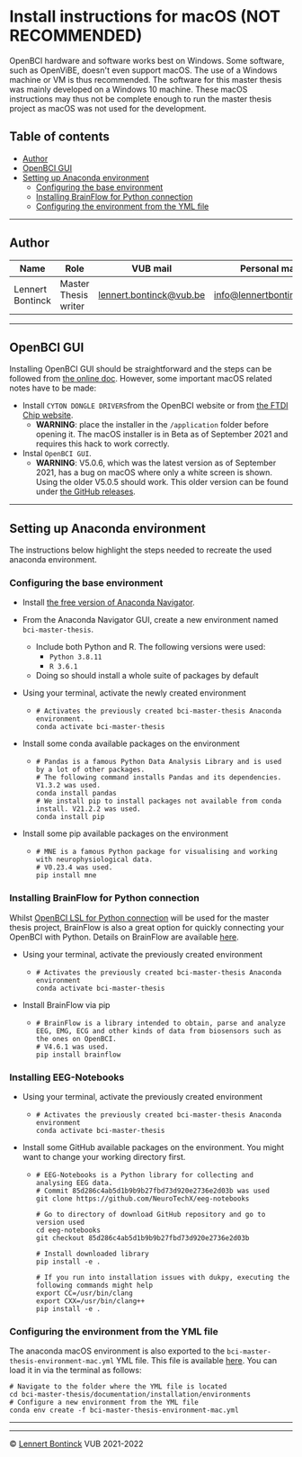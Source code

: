 # Install instructions for macOS (NOT RECOMMENDED)

OpenBCI hardware and software works best on Windows. Some software, such as OpenViBE, doesn't even support macOS. The use of a Windows machine or VM is thus recommended. The software for this master thesis was mainly developed on a Windows 10 machine. These macOS instructions may thus not be complete enough to run the master thesis project as macOS was not used for the development.

## Table of contents

- [Author](#author)
- [OpenBCI GUI](#openbci-gui)
- [Setting up Anaconda environment](#setting-up-anaconda-environment)
  * [Configuring the base environment](#configuring-the-base-environment)
  * [Installing BrainFlow for Python connection](#installing-brainflow-for-python-connection)
  * [Configuring the environment from the YML file](#configuring-the-environment-from-the-yml-file)

<hr>


## Author

| Name             | Role                 | VUB mail                                                  | Personal mail                                               |
| ---------------- | -------------------- | --------------------------------------------------------- | ----------------------------------------------------------- |
| Lennert Bontinck | Master Thesis writer | [lennert.bontinck@vub.be](mailto:lennert.bontinck@vub.be) | [info@lennertbontinck.com](mailto:info@lennertbontinck.com) |

<hr>


## OpenBCI GUI

Installing OpenBCI GUI should be straightforward and the steps can be followed from [the online doc](https://openbci.com/downloads). However, some important macOS related notes have to be made:

- Install `CYTON DONGLE DRIVERS`from the OpenBCI website or from [the FTDI Chip website](https://ftdichip.com/drivers/vcp-drivers/).
  - **WARNING**: place the installer in the `/application` folder before opening it. The macOS installer is in Beta as of September 2021 and requires this hack to work correctly.
- Instal `OpenBCI GUI`.
  - **WARNING**: V5.0.6, which was the latest version as of September 2021, has a bug on macOS where only a white screen is shown. Using the older V5.0.5 should work. This older version can be found under [the GitHub releases](https://github.com/OpenBCI/OpenBCI_GUI/releases).

<hr>


## Setting up Anaconda environment

The instructions below highlight the steps needed to recreate the used anaconda environment.

### Configuring the base environment

- Install [the free version of Anaconda Navigator](https://www.anaconda.com/products/individual).

- From the Anaconda Navigator GUI, create a new environment named `bci-master-thesis`.

  - Include both Python and R. The following versions were used:
    - `Python 3.8.11`
    -  `R 3.6.1`
  - Doing so should install a whole suite of packages by default 

- Using your terminal, activate the newly created environment

  - ```shell
    # Activates the previously created bci-master-thesis Anaconda environment.
    conda activate bci-master-thesis
    ```

- Install some conda available packages on the environment

  - ```shell
    # Pandas is a famous Python Data Analysis Library and is used by a lot of other packages.
    # The following command installs Pandas and its dependencies. V1.3.2 was used.
    conda install pandas
    # We install pip to install packages not available from conda install. V21.2.2 was used.
    conda install pip
    ```
  
- Install some pip available packages on the environment

  - ```shell
    # MNE is a famous Python package for visualising and working with neurophysiological data.
    # V0.23.4 was used.
    pip install mne
    ```
  





### Installing BrainFlow for Python connection

Whilst [OpenBCI LSL for Python connection](https://docs.openbci.com/Software/CompatibleThirdPartySoftware/LSL/) will be used for the master thesis project, BrainFlow is also a great option for quickly connecting your OpenBCI with Python. Details on BrainFlow are available [here](https://docs.openbci.com/ForDevelopers/SoftwareDevelopment/).

- Using your terminal, activate the previously created environment

  - ```shell
    # Activates the previously created bci-master-thesis Anaconda environment
    conda activate bci-master-thesis
    ```

- Install BrainFlow via pip

  - ```shell
    # BrainFlow is a library intended to obtain, parse and analyze EEG, EMG, ECG and other kinds of data from biosensors such as the ones on OpenBCI.
    # V4.6.1 was used.
    pip install brainflow
    ```
    



### Installing EEG-Notebooks

- Using your terminal, activate the previously created environment

  - ```shell
    # Activates the previously created bci-master-thesis Anaconda environment
    conda activate bci-master-thesis
    ```

- Install some GitHub available packages on the environment. You might want to change your working directory first.

  - ```shell
    # EEG-Notebooks is a Python library for collecting and analysing EEG data.
    # Commit 85d286c4ab5d1b9b9b27fbd73d920e2736e2d03b was used
    git clone https://github.com/NeuroTechX/eeg-notebooks
    
    # Go to directory of download GitHub repository and go to version used
    cd eeg-notebooks
    git checkout 85d286c4ab5d1b9b9b27fbd73d920e2736e2d03b
    
    # Install downloaded library
    pip install -e .
    
    # If you run into installation issues with dukpy, executing the following commands might help
    export CC=/usr/bin/clang
    export CXX=/usr/bin/clang++
    pip install -e .
    ```



### Configuring the environment from the YML file

The anaconda macOS environment is also exported to the `bci-master-thesis-environment-mac.yml` YML file. This file is available [here](environments/bci-master-thesis-environment-mac.yml). You can load it in via the terminal as follows:


```shell
# Navigate to the folder where the YML file is located
cd bci-master-thesis/documentation/installation/environments
# Configure a new environment from the YML file
conda env create -f bci-master-thesis-environment-mac.yml
```

* * *
* * *
© [Lennert Bontinck](https://www.lennertbontinck.com/) VUB 2021-2022